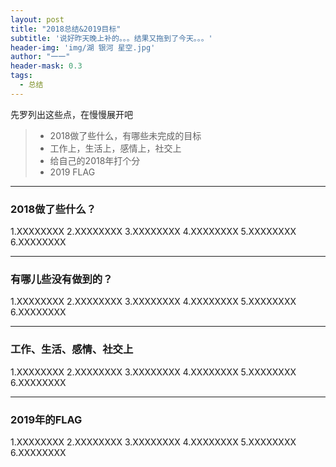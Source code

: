 ```yaml
---
layout: post
title: "2018总结&2019目标"
subtitle: '说好昨天晚上补的。。。结果又拖到了今天。。。'
header-img: 'img/湖 银河 星空.jpg'
author: "一一"
header-mask: 0.3
tags:
  - 总结
---
```

先罗列出这些点，在慢慢展开吧
> * 2018做了些什么，有哪些未完成的目标
> * 工作上，生活上，感情上，社交上
> * 给自己的2018年打个分
> * 2019 FLAG

---
### 2018做了些什么？ ###
1.XXXXXXXX
2.XXXXXXXX
3.XXXXXXXX
4.XXXXXXXX
5.XXXXXXXX
6.XXXXXXXX

---
### 有哪儿些没有做到的？ ###
1.XXXXXXXX
2.XXXXXXXX
3.XXXXXXXX
4.XXXXXXXX
5.XXXXXXXX
6.XXXXXXXX

---
### 工作、生活、感情、社交上 ###
1.XXXXXXXX
2.XXXXXXXX
3.XXXXXXXX
4.XXXXXXXX
5.XXXXXXXX
6.XXXXXXXX

---
### 2019年的FLAG ###
1.XXXXXXXX
2.XXXXXXXX
3.XXXXXXXX
4.XXXXXXXX
5.XXXXXXXX
6.XXXXXXXX

